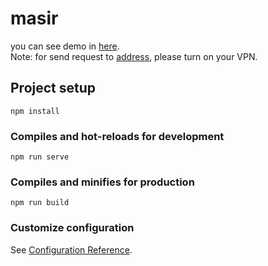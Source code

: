 # masir

you can see demo in [here](https://masir-34ac2.web.app).<br />
Note: for send request to [address](https://restcountries.com), please turn on your VPN.

## Project setup
```
npm install
```

### Compiles and hot-reloads for development
```
npm run serve
```

### Compiles and minifies for production
```
npm run build
```

### Customize configuration
See [Configuration Reference](https://cli.vuejs.org/config/).
